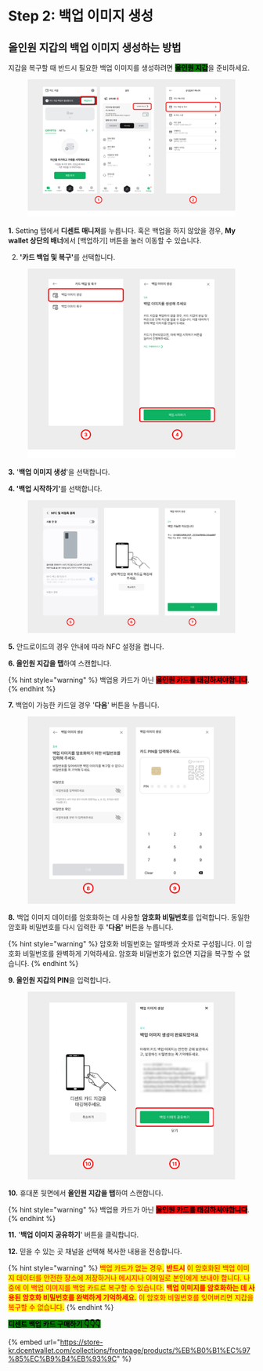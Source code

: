 # Step 2: 백업 이미지 생성

## 올인원 지갑의 백업 이미지 생성하는 방법

지갑을 복구할 때 반드시 필요한 백업 이미지를 생성하려면 <mark style="background-color:green;">**올인원 지갑**</mark>을 준비하세요.

<figure><img src="../../.gitbook/assets/1 (12).jpg" alt=""><figcaption></figcaption></figure>

**1.** Setting 탭에서 **디센트 매니저**를 누릅니다. 혹은 백업을 하지 않았을 경우, **My wallet 상단의 배너**에서 \[백업하기] 버튼을 눌러 이동할 수 있습니다.

2. **'카드 백업 및 복구'**&#xB97C; 선택합니다.



<figure><img src="../../.gitbook/assets/8 (1).jpg" alt=""><figcaption></figcaption></figure>

**3.** '**백업 이미지 생성**'을 선택합니다.

**4. '백업 시작하기'**&#xB97C; 선택합니다.

<figure><img src="../../.gitbook/assets/2 (10).jpg" alt=""><figcaption></figcaption></figure>

**5.** 안드로이드의 경우 안내에 따라 NFC 설정을 켭니다.

**6. 올인원 지갑을 탭**하여 스캔합니다.&#x20;

{% hint style="warning" %}
백업용 카드가 아닌 <mark style="background-color:red;">**올인원 카드를 태깅하셔야합니다**</mark>.
{% endhint %}

**7.** 백업이 가능한 카드일 경우 '**다음**' 버튼을 누릅니다.

<figure><img src="../../.gitbook/assets/3 (7).jpg" alt=""><figcaption></figcaption></figure>

**8.** 백업 이미지 데이터를 암호화하는 데 사용할 **암호화 비밀번호**를 입력합니다. 동일한 암호화 비밀번호를 다시 입력한 후 **'다음'** 버튼을 누릅니다.

{% hint style="warning" %}
암호화 비밀번호는 알파벳과 숫자로 구성됩니다. 이 암호화 비밀번호를 완벽하게 기억하세요. 암호화 비밀번호가 없으면 지갑을 복구할 수 없습니다.
{% endhint %}

**9. 올인원 지갑의 PIN**을 입력합니&#xB2E4;**.**



<figure><img src="../../.gitbook/assets/4 (4).jpg" alt=""><figcaption></figcaption></figure>

**10.** 휴대폰 뒷면에서 **올인원 지갑을 탭**하여 스캔합니다.

{% hint style="warning" %}
백업용 카드가 아닌 <mark style="background-color:red;">**올인원 카드를 태깅하셔야합니다**</mark>.
{% endhint %}

**11.** '**백업 이미지 공유하기**' 버튼을 클릭합니다.&#x20;

**12.** 믿을 수 있는 곳 채널을 선택해 복사한 내용을 전송합니다.

{% hint style="warning" %}
<mark style="color:red;">백업 카드가 없는 경우,</mark> <mark style="color:red;"></mark><mark style="color:red;">**반드시**</mark> <mark style="color:red;"></mark><mark style="color:red;">이 암호화된 백업 이미지 데이터를 안전한 장소에 저장하거나 메시지나 이메일로 본인에게 보내야 합니다. 나중에 이 백업 이미지를 백업 카드로 복구할 수 있습니다.</mark> <mark style="color:red;"></mark><mark style="color:red;">**백업 이미지를 암호화하는 데 사용된 암호화 비밀번호를 완벽하게 기억하세요.**</mark> <mark style="color:red;"></mark><mark style="color:red;">이 암호화 비밀번호를 잊어버리면 지갑을 복구할 수 없습니다.</mark>
{% endhint %}

<mark style="background-color:green;">**디센트 백업 카드 구매하기  👇👇👇**</mark>

{% embed url="https://store-kr.dcentwallet.com/collections/frontpage/products/%EB%B0%B1%EC%97%85%EC%B9%B4%EB%93%9C" %}
